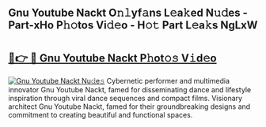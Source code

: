 ## Gnu Youtube Nackt O𝚗𝚕yf𝚊ns L𝚎a𝚔ed N𝚞𝚍es - Part-xHo P𝚑𝚘tos Vi𝚍𝚎o - H𝚘𝚝 Part L𝚎a𝚔s NgLxW

# <h2><a href="http://kfba3pw.oniu.top/?m=Gnu+Youtube+Nackt">🔗👉 🔴 Gnu Youtube Nackt P𝚑ot𝚘𝚜 V𝚒d𝚎o</a></h2>

[![Gnu Youtube Nackt Nu𝚍e𝚜](https://i.imgur.com/0qMVB7G.gif)](http://kfba3pw.oniu.top/?m=Gnu+Youtube+Nackt)
Cybernetic performer and multimedia innovator Gnu Youtube Nackt, famed for disseminating dance and lifestyle inspiration through viral dance sequences and compact films. Visionary architect Gnu Youtube Nackt, famed for their groundbreaking designs and commitment to creating beautiful and functional spaces.  

